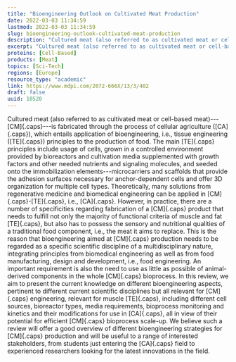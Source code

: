 ```yaml
---
title: "Bioengineering Outlook on Cultivated Meat Production"
date: 2022-03-03 11:34:59
lastmod: 2022-03-03 11:34:59
slug: bioengineering-outlook-cultivated-meat-production
description: "Cultured meat (also referred to as cultivated meat or cell-based meat)—CM—is fabricated through the process of cellular agriculture (CA), which entails application of bioengineering, i.e., tissue engineering (TE) principles to the production of food."
excerpt: "Cultured meat (also referred to as cultivated meat or cell-based meat)—CM—is fabricated through the process of cellular agriculture (CA), which entails application of bioengineering, i.e., tissue engineering (TE) principles to the production of food."
proteins: [Cell-Based]
products: [Meat]
topics: [Sci-Tech]
regions: [Europe]
resource_type: "academic"
link: https://www.mdpi.com/2072-666X/13/3/402
draft: false
uuid: 10520
---
```

Cultured meat (also referred to as cultivated meat or cell-based
meat)---[CM]{.caps}---is fabricated through the process of cellular
agriculture ([CA]{.caps}), which entails application of bioengineering,
i.e., tissue engineering ([TE]{.caps}) principles to the production of
food. The main [TE]{.caps} principles include usage of cells, grown in a
controlled environment provided by bioreactors and cultivation media
supplemented with growth factors and other needed nutrients and
signaling molecules, and seeded onto the immobilization
elements---microcarriers and scaffolds that provide the adhesion
surfaces necessary for anchor-dependent cells and offer 3D organization
for multiple cell types. Theoretically, many solutions from regenerative
medicine and biomedical engineering can be applied in
[CM]{.caps}-[TE]{.caps}, i.e., [CA]{.caps}. However, in practice, there
are a number of specificities regarding fabrication of a [CM]{.caps}
product that needs to fulfill not only the majority of functional
criteria of muscle and fat [TE]{.caps}, but also has to possess the
sensory and nutritional qualities of a traditional food component, i.e.,
the meat it aims to replace. This is the reason that bioengineering
aimed at [CM]{.caps} production needs to be regarded as a specific
scientific discipline of a multidisciplinary nature, integrating
principles from biomedical engineering as well as from food
manufacturing, design and development, i.e., food engineering. An
important requirement is also the need to use as little as possible of
animal-derived components in the whole [CM]{.caps} bioprocess. In this
review, we aim to present the current knowledge on different
bioengineering aspects, pertinent to different current scientific
disciplines but all relevant for [CM]{.caps} engineering, relevant for
muscle [TE]{.caps}, including different cell sources, bioreactor types,
media requirements, bioprocess monitoring and kinetics and their
modifications for use in [CA]{.caps}, all in view of their potential for
efficient [CM]{.caps} bioprocess scale-up. We believe such a review will
offer a good overview of different bioengineering strategies for
[CM]{.caps} production and will be useful to a range of interested
stakeholders, from students just entering the [CA]{.caps} field to
experienced researchers looking for the latest innovations in the field.
